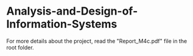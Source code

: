 # Analysis-and-Design-of-Information-Systems

For more details about the project, read the "Report_M4c.pdf" file in the root folder.
